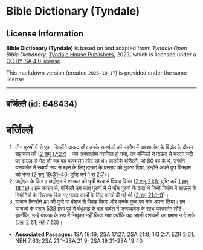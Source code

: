 # Bible Dictionary (Tyndale)

## License Information

**Bible Dictionary (Tyndale)** is based on and adapted from: _Tyndale Open Bible Dictionary_, [Tyndale House Publishers](https://tyndaleopenresources.com/), 2023, which is licensed under a [CC BY-SA 4.0 license](https://creativecommons.org/licenses/by-sa/4.0/legalcode.en).

This markdown version (created `2025-10-17`) is provided under the same license.



--------------------------------

## बर्जिल्लै (id: 648434)

बर्जिल्लै
=========

1. तीन पुरुषों में से एक, जिन्होंने दाऊद और उनके समर्थकों की महनैम में अबशालोम के विद्रोह के दौरान सहायता की ([2 शमू 17:27](https://ref.ly/2Sam17:27))। जब अबशालोम पराजित हो गया, तब बर्जिल्लै ने दाऊद से यरदन नदी पर दाऊद से भेट की जब वह यरूशलेम लौट रहे थे। हालाँकि बर्जिल्लै, जो 80 वर्ष के थे, उन्होंने यरूशलेम में स्थायी रूप से रहने के लिए दाऊद के प्रस्ताव को ठुकरा दिया, उन्होंने अपने पुत्र किम्हाम को भेजा ([2 शमू 19:31–40](https://ref.ly/2Sam19:31-2Sam19:40); पुष्टि करें [1 रा 2:7](https://ref.ly/1Kgs2:7))।
2. अद्रीएल के पिता। अद्रीएल ने शाऊल की पुत्री मेरब से विवाह किया ([2 शमू 21:8](https://ref.ly/2Sam21:8); पुष्टि करें [1 शमू 18:19](https://ref.ly/1Sam18:19))। इस कारण से, बर्जिल्लै उन सात पुरुषों में से पाँच पुरुषों के दादा थे जिन्हें गिबोन में शाऊल के गिबोनियों के खिलाफ किए गए गलत कार्यों के लिए फांसी दी गई थी ([2 शमू 21:1–9](https://ref.ly/2Sam21:1-2Sam21:9))।
3. याजक जिन्होंने \#1 की पुत्री या वंशज से विवाह किया और उनके कुल का नाम अपना लिया। इन याजकों के वंशज 538 ईसा पूर्व में बँधुआई के बाद बाबेल में जरूब्बाबेल के साथ यरूशलेम लौटे। हालाँकि, उन्हें याजक के रूप में नियुक्त नहीं किया गया क्योंकि वह अपनी वंशावली का प्रमाण न दे सके ([एज्रा 2:61](https://ref.ly/Ezra2:61); [नहे 7:63](https://ref.ly/Neh7:63))।

* **Associated Passages:** 1SA 18:19; 2SA 17:27; 2SA 21:8; 1KI 2:7; EZR 2:61; NEH 7:63; 2SA 21:1–2SA 21:9; 2SA 19:31–2SA 19:40

